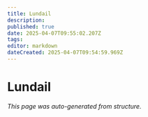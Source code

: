 ```yaml
---
title: Lundail
description: 
published: true
date: 2025-04-07T09:55:02.207Z
tags: 
editor: markdown
dateCreated: 2025-04-07T09:54:59.969Z
---
```


# Lundail

*This page was auto-generated from structure.*